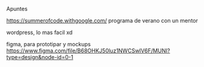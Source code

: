 Apuntes

https://summerofcode.withgoogle.com/ programa de verano con un mentor

wordpress, lo mas facil xd

figma, para prototipar y mockups https://www.figma.com/file/B68OHKJ50luz1NWCSwIV6F/MUNI?type=design&node-id=0-1
